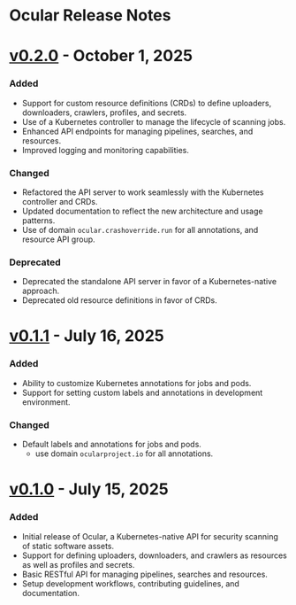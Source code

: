 # Ocular Release Notes
<!-- https://keepachangelog.com -->

# [v0.2.0](https://github.com/crashappsec/ocular/releases/tag/v0.2.0) - **October 1, 2025**

### Added

- Support for custom resource definitions (CRDs) to define uploaders, downloaders, crawlers, profiles, and secrets.
- Use of a Kubernetes controller to manage the lifecycle of scanning jobs.
- Enhanced API endpoints for managing pipelines, searches, and resources.
- Improved logging and monitoring capabilities.

### Changed
- Refactored the API server to work seamlessly with the Kubernetes controller and CRDs.
- Updated documentation to reflect the new architecture and usage patterns.
- Use of domain `ocular.crashoverride.run` for all annotations, and resource API group.

### Deprecated

- Deprecated the standalone API server in favor of a Kubernetes-native approach.
- Deprecated old resource definitions in favor of CRDs.

# [v0.1.1](https://github.com/crashappsec/ocular/releases/tag/v0.1.1) - **July 16, 2025**

### Added

- Ability to customize Kubernetes annotations for jobs and pods.
- Support for setting custom labels and annotations in development environment.

### Changed

- Default labels and annotations for jobs and pods.
  - use domain `ocularproject.io` for all annotations.

# [v0.1.0](https://github.com/crashappsec/ocular/releases/tag/v0.1.0) - **July 15, 2025**

### Added

- Initial release of Ocular, a Kubernetes-native API for security scanning of static software assets.
- Support for defining uploaders, downloaders, and crawlers as resources as well as profiles and secrets.
- Basic RESTful API for managing pipelines, searches and resources.
- Setup development workflows, contributing guidelines, and documentation.
